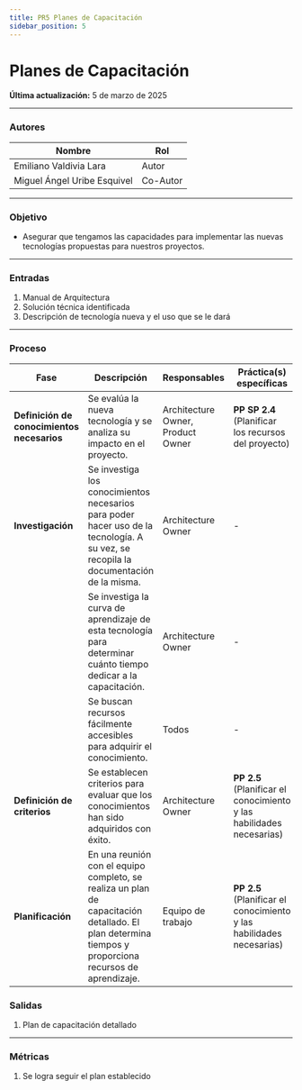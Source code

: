 ```yaml
---
title: PR5 Planes de Capacitación
sidebar_position: 5
---
```


# Planes de Capacitación

**Última actualización:** 5 de marzo de 2025

---

### Autores

| Nombre                      | Rol      |
| --------------------------- | -------- |
| Emiliano Valdivia Lara      | Autor    |
| Miguel Ángel Uribe Esquivel | Co-Autor |

---

### Objetivo

- Asegurar que tengamos las capacidades para implementar las nuevas tecnologías propuestas para nuestros proyectos.

---

### Entradas

1. Manual de Arquitectura
2. Solución técnica identificada
3. Descripción de tecnología nueva y el uso que se le dará

---

### Proceso

| Fase                                       | Descripción                                                                                                                                           | Responsables                      | Práctica(s) específicas                                              |
| ------------------------------------------ | ----------------------------------------------------------------------------------------------------------------------------------------------------- | --------------------------------- | -------------------------------------------------------------------- |
| **Definición de conocimientos necesarios** | Se evalúa la nueva tecnología y se analiza su impacto en el proyecto.                                                                                 | Architecture Owner, Product Owner | **PP SP 2.4** (Planificar los recursos del proyecto)<br/>            |
| **Investigación**                          | Se investiga los conocimientos necesarios para poder hacer uso de la tecnología. A su vez, se recopila la documentación de la misma.                  | Architecture Owner                | -                                                                    |
|                                            | Se investiga la curva de aprendizaje de esta tecnología para determinar cuánto tiempo dedicar a la capacitación.                                      | Architecture Owner                | -                                                                    |
|                                            | Se buscan recursos fácilmente accesibles para adquirir el conocimiento.                                                                               | Todos                             | -                                                                    |
| **Definición de criterios**                | Se establecen criterios para evaluar que los conocimientos han sido adquiridos con éxito.                                                             | Architecture Owner                | **PP 2.5** (Planificar el conocimiento y las habilidades necesarias) |
| **Planificación**                          | En una reunión con el equipo completo, se realiza un plan de capacitación detallado. El plan determina tiempos y proporciona recursos de aprendizaje. | Equipo de trabajo                 | **PP 2.5** (Planificar el conocimiento y las habilidades necesarias) |

### Salidas

1. Plan de capacitación detallado

---

### Métricas

1. Se logra seguir el plan establecido

